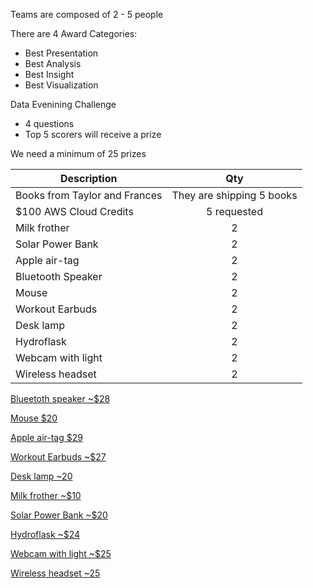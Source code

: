 Teams are composed of 2 - 5 people

There are 4 Award Categories:
* Best Presentation 
* Best Analysis
* Best Insight
* Best Visualization

Data Evenining Challenge
* 4 questions
* Top 5 scorers will receive a prize

We need a minimum of 25 prizes




| **Description** |**Qty**|
|-----------------|:----:|
| Books from Taylor and Frances | They are shipping 5 books |
| $100 AWS Cloud Credits | 5 requested |
| Milk frother | 2 |
| Solar Power Bank | 2 |
| Apple air-tag | 2 | 
| Bluetooth Speaker | 2 |
| Mouse | 2 |
| Workout Earbuds | 2 |
| Desk lamp | 2 |
| Hydroflask | 2 |
| Webcam with light | 2 |
| Wireless headset | 2 |





[Blueetoth speaker ~$28](https://www.amazon.com/dp/B016XTADG2/ref=twister_B0935ZDCYD?_encoding=UTF8&th=1)


[Mouse $20](https://www.amazon.com/Logitech-Wireless-Bluetooth-Receiver-Chromebook/dp/B07WV6TR8X?ref_=ast_sto_dp&th=1)

[Apple air-tag $29](https://www.amazon.com/dp/B0933BVK6T/?tag=thewire06-20&linkCode=xm2&ascsubtag=AwEAAAAAAAAAAh60)

[Workout Earbuds ~$27](https://www.amazon.com/dp/B09RGB47FJ/?tag=thewire06-20&linkCode=xm2&ascsubtag=AwEAAAAAAAAAAlRL&th=1)

[Desk lamp ~20](https://www.amazon.com/GLITI-Dimmable-Brightness-Charging-Eye-Caring/dp/B09XM5MYV7/ref=sxin_16_pa_sp_search_thematic_sspa?content-id=amzn1.sym.2d0fabf8-7f31-499c-9b47-f16a276623b1%3Aamzn1.sym.2d0fabf8-7f31-499c-9b47-f16a276623b1&crid=105FTAIPQB04&cv_ct_cx=lamp&keywords=lamp&pd_rd_i=B09XM5MYV7&pd_rd_r=29593d26-2c12-451a-bbe3-4c81a8b4729a&pd_rd_w=St0b0&pd_rd_wg=GMwoF&pf_rd_p=2d0fabf8-7f31-499c-9b47-f16a276623b1&pf_rd_r=8CV9MS1HAGZFFV66MG9B&qid=1681656060&s=home-garden&sbo=RZvfv%2F%2FHxDF%2BO5021pAnSA%3D%3D&sprefix=lamp%2Cgarden%2C168&sr=1-2-b6abdd27-62b8-4289-b410-d963a80e3e5e-spons&psc=1&spLa=ZW5jcnlwdGVkUXVhbGlmaWVyPUEyMlk2Vk02MEMwOFBCJmVuY3J5cHRlZElkPUExMDQxNjgzQk03SzRJUVdUM1hXJmVuY3J5cHRlZEFkSWQ9QTA4NTU0NzdZNDdXTlA4MU1JWjcmd2lkZ2V0TmFtZT1zcF9zZWFyY2hfdGhlbWF0aWMmYWN0aW9uPWNsaWNrUmVkaXJlY3QmZG9Ob3RMb2dDbGljaz10cnVl)

[Milk frother ~$10](https://www.amazon.com/Zulay-Original-Milk-Frother-Handheld/dp/B09D8T11YS/ref=sr_1_7?keywords=milk+frother&qid=1681656114&sprefix=milk+frot%2Caps%2C324&sr=8-7)

[Solar Power Bank ~$20](https://www.amazon.com/Solar-Charger-Power-Bank-36800mAh-Built-Flashlight-Electronic/dp/B09ZL7JCQD/ref=sr_1_3?crid=3K6ZIAAXZADDH&keywords=solar+power+bank&qid=1681656406&sprefix=solar+power+banl%2Caps%2C161&sr=8-3)

[Hydroflask ~$24](https://www.amazon.com/Hydro-Flask-Insulated-Stainless-Standard/dp/B01MS9D2VG/ref=sr_1_4?crid=Y5HSVEZKJMZR&keywords=hydroflask&qid=1681656746&sprefix=hydroflask%2Caps%2C186&sr=8-4&th=1)

[Webcam with light ~$25](https://www.amazon.com/papalook-Webcam-Streaming-Tripod-Included/dp/B08D7CVDD8/ref=sr_1_6?keywords=webcam+with+light&qid=1681657055&sprefix=webcam+with+%2Caps%2C164&sr=8-6)

[Wireless headset ~25](https://www.amazon.com/XAPROO-Wireless-Headset-Microphone-Charging/dp/B0B9XBL3HP/ref=sr_1_5?crid=T8QBK8S4B95B&keywords=wireless%2Bheadset%2Bfor%2Bwork&qid=1681657610&sprefix=wireless%2Bheadset%2Caps%2C246&sr=8-5&th=1)




